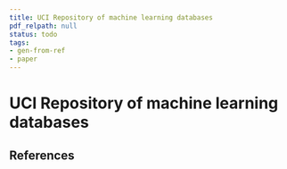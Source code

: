 ```yaml
---
title: UCI Repository of machine learning databases
pdf_relpath: null
status: todo
tags:
- gen-from-ref
- paper
---
```


# UCI Repository of machine learning databases

## References
